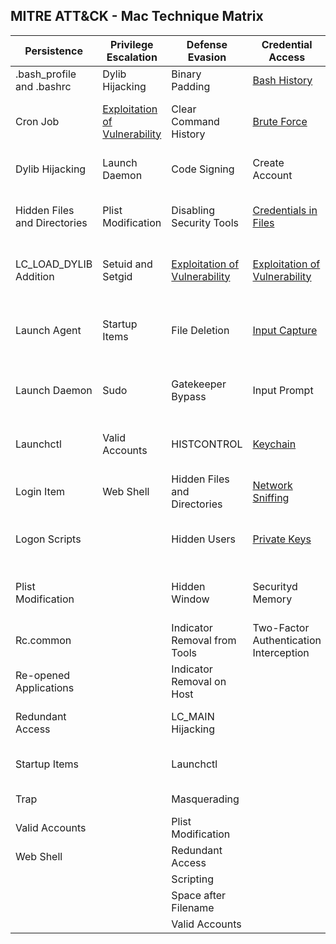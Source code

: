 ## MITRE ATT&CK - Mac Technique Matrix

| Persistence                  | Privilege Escalation                                                                              | Defense Evasion                                                                              | Credential Access                                                                              | Discovery                                                                            | Lateral Movement                                                                                | Execution                | Collection                                              | Exfiltration                                  | Command and Control                     | 
|------------------------------|---------------------------------------------------------------------------------------------------|----------------------------------------------------------------------------------------------|------------------------------------------------------------------------------------------------|--------------------------------------------------------------------------------------|-------------------------------------------------------------------------------------------------|--------------------------|---------------------------------------------------------|-----------------------------------------------|-----------------------------------------| 
| .bash_profile and .bashrc    | Dylib Hijacking                                                                                   | Binary Padding                                                                               | [Bash History](Techniques/Credential_access/Bash_history.md)                                   | Account Discovery                                                                    | AppleScript                                                                                     | AppleScript              | Automated Collection                                    | Automated Exfiltration                        | Commonly Used Port                      | 
| Cron Job                     | [Exploitation of Vulnerability](Techniques/Privilege_escalation/Exploitation_of_vulnerability.md) | Clear Command History                                                                        | [Brute Force](Techniques/Credential_access/Brute_force.md)                                     | Application Window Discovery                                                         | Application Deployment Software                                                                 | Command-Line Interface   | Clipboard Data                                          | Data Compressed                               | Communication Through Removable Media   | 
| Dylib Hijacking              | Launch Daemon                                                                                     | Code Signing                                                                                 | Create Account                                                                                 | [File and Directory Discovery](Techniques/Discovery/File_and_directory_discovery.md) | [Exploitation of Vulnerability](Techniques/Lateral_movement/Exploitation_of_vulnerability.md)   | Graphical User Interface | Data Staged                                             | Data Encrypted                                | Connection Proxy                        | 
| Hidden Files and Directories | Plist Modification                                                                                | Disabling Security Tools                                                                     | [Credentials in Files](Techniques/Credential_access/Credentials_in_files.md)                   | Network Share Discovery                                                              | Logon Scripts                                                                                   | Launchctl                | Data from Local System                                  | Data Transfer Size Limits                     | Custom Command and Control Protocol     | 
| LC_LOAD_DYLIB Addition       | Setuid and Setgid                                                                                 | [Exploitation of Vulnerability](Techniques/Defense_evasion/Exploitation_of_vulnerability.md) | [Exploitation of Vulnerability](Techniques/Credential_access/Exploitation_of_vulnerability.md) | Permission Groups Discovery                                                          | Remote File Copy                                                                                | Scripting                | Data from Network Shared Drive                          | Exfiltration Over Alternative Protocol        | Custom Cryptographic Protocol           | 
| Launch Agent                 | Startup Items                                                                                     | File Deletion                                                                                | [Input Capture](Techniques/Credential_access/Input_capture.md)                                 | Process Discovery                                                                    | Remote Services                                                                                 | Source                   | Data from Removable Media                               | Exfiltration Over Command and Control Channel | Data Encoding                           | 
| Launch Daemon                | Sudo                                                                                              | Gatekeeper Bypass                                                                            | Input Prompt                                                                                   | Remote System Discovery                                                              | Third-party Software                                                                            | Space after Filename     | [Input Capture](Techniques/Collection/Input_capture.md) | Exfiltration Over Other Network Medium        | Data Obfuscation                        | 
| Launchctl                    | Valid Accounts                                                                                    | HISTCONTROL                                                                                  | [Keychain](Techniques/Credential_access/Keychain.md)                                           | Security Software Discovery                                                          |                                                                                                 | Third-party Software     | Screen Capture                                          | Exfiltration Over Physical Medium             | Fallback Channels                       | 
| Login Item                   | Web Shell                                                                                         | Hidden Files and Directories                                                                 | [Network Sniffing](Techniques/Credential_access/Network_sniffing.md)                           | System Information Discovery                                                         |                                                                                                 | Trap                     |                                                         | Scheduled Transfer                            | Multi-Stage Channels                    | 
| Logon Scripts                |                                                                                                   | Hidden Users                                                                                 | [Private Keys](Techniques/Credential_access/Private_keys.md)                                   | System Network Configuration Discovery                                               |                                                                                                 |                          |                                                         |                                               | Multiband Communication                 | 
| Plist Modification           |                                                                                                   | Hidden Window                                                                                | Securityd Memory                                                                               | System Network Connections Discovery                                                 |                                                                                                 |                          |                                                         |                                               | Multilayer Encryption                   | 
| Rc.common                    |                                                                                                   | Indicator Removal from Tools                                                                 | Two-Factor Authentication Interception                                                         | System Owner/User Discovery                                                          |                                                                                                 |                          |                                                         |                                               | Remote File Copy                        | 
| Re-opened Applications       |                                                                                                   | Indicator Removal on Host                                                                    |                                                                                                |                                                                                      |                                                                                                 |                          |                                                         |                                               | Standard Application Layer Protocol     | 
| Redundant Access             |                                                                                                   | LC_MAIN Hijacking                                                                            |                                                                                                |                                                                                      |                                                                                                 |                          |                                                         |                                               | Standard Cryptographic Protocol         | 
| Startup Items                |                                                                                                   | Launchctl                                                                                    |                                                                                                |                                                                                      |                                                                                                 |                          |                                                         |                                               | Standard Non-Application Layer Protocol | 
| Trap                         |                                                                                                   | Masquerading                                                                                 |                                                                                                |                                                                                      |                                                                                                 |                          |                                                         |                                               | Uncommonly Used Port                    | 
| Valid Accounts               |                                                                                                   | Plist Modification                                                                           |                                                                                                |                                                                                      |                                                                                                 |                          |                                                         |                                               | Web Service                             | 
| Web Shell                    |                                                                                                   | Redundant Access                                                                             |                                                                                                |                                                                                      |                                                                                                 |                          |                                                         |                                               |                                         | 
|                              |                                                                                                   | Scripting                                                                                    |                                                                                                |                                                                                      |                                                                                                 |                          |                                                         |                                               |                                         | 
|                              |                                                                                                   | Space after Filename                                                                         |                                                                                                |                                                                                      |                                                                                                 |                          |                                                         |                                               |                                         | 
|                              |                                                                                                   | Valid Accounts                                                                               |                                                                                                |                                                                                      |                                                                                                 |                          |                                                         |                                               |                                         | 

